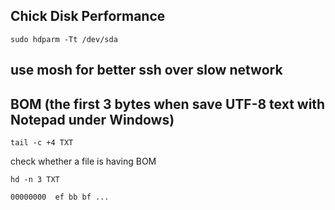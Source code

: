## Chick Disk Performance

```
sudo hdparm -Tt /dev/sda
```

## use mosh for better ssh over slow network

## BOM (the first 3 bytes when save UTF-8 text with Notepad under Windows)

```
tail -c +4 TXT
```

check whether a file is having BOM
```
hd -n 3 TXT
```

```
00000000  ef bb bf ...
```
